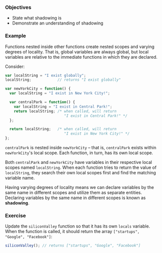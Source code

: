 <!-- { ids:[], language:'JavaScript', type:'workshop', order: 2, name:'Shadowing', description:'Variables in different scopes that use the same name shadow each other' }-->

### Objectives

- State what shadowing is
- Demonstrate an understanding of shadowing

### Example

Functions nested inside other functions create nested scopes and varying degrees of locality. That is, global variables are always global, but local variables are relative to the immediate functions in which they are declared.

Consider:

```js
var localString = "I exist globally";
localString;            // returns "I exist globally"

var newYorkCity = function() {
  var localString = "I exist in New York City!";

  var centralPark = function() {
    var localString = "I exist in Central Park!";
    return localString; /* when called, will return
                           "I exist in Central Park!" */
  };

  return localString;   /* when called, will return
                           "I exist in New York City!" */
};
```

`centralPark` is nested inside `newYorkCity` – that is, `centralPark` exists within `newYorkCity`'s local scope. Each function, in turn, has its own local scope.

Both `centralPark` and `newYorkCity` have variables in their respective local scopes named `localString`. When each function tries to return the value of `localString`, they search their own local scopes first and find the matching variable name.

Having varying degrees of locality means we can declare variables by the same name in different scopes and utilize them as separate entities. Declaring variables by the same name in different scopes is known as __shadowing__.

### Exercise

Update the `siliconValley` function so that it has its own `locals` variable. When the function is called, it should return the array `["startups", "Google", "Facebook"]`:

```js
siliconValley(); // returns ["startups", "Google", "Facebook"]
```
